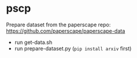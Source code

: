# pscp
Prepare dataset from the paperscape repo: https://github.com/paperscape/paperscape-data
- run get-data.sh
- run prepare-dataset.py (`pip install arxiv` first)